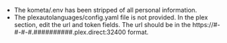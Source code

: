 * The kometa/.env has been stripped of all personal information.
* The plexautolanguages/config.yaml file is not provided. In the plex section, edit the url and token fields. The url should be in the https://#-#-#-#.##########.plex.direct:32400 format.
